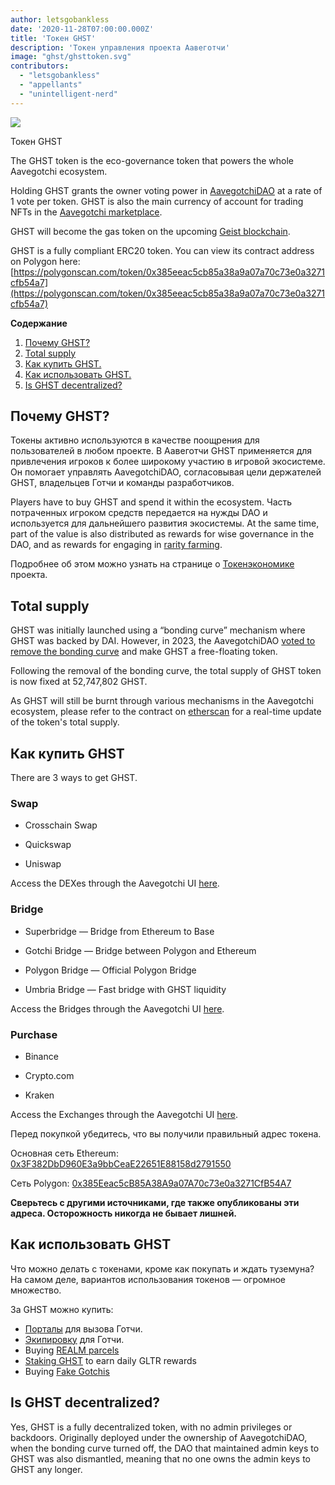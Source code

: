 ```yaml
---
author: letsgobankless
date: '2020-11-28T07:00:00.000Z'
title: 'Токен GHST'
description: 'Токен управления проекта Аавеготчи'
image: "ghst/ghsttoken.svg"
contributors:
  - "letsgobankless"
  - "appellants"
  - "unintelligent-nerd"
---
```


<div class="headerImageContainer">
<img class="headerImage" src="/ghst/ghst.gif">
<p class="headerImageText">Токен GHST</p>
</div>

The GHST token is the eco-governance token that powers the whole Aavegotchi ecosystem.

Holding GHST grants the owner voting power in [AavegotchiDAO](/dao) at a rate of 1 vote per token. GHST is also the main currency of account for trading NFTs in the [Aavegotchi marketplace](/marketplace).

GHST will become the gas token on the upcoming [Geist blockchain](/geist).

GHST is a fully compliant ERC20 token. You can view its contract address on Polygon here: [https://polygonscan.com/token/0x385eeac5cb85a38a9a07a70c73e0a3271cfb54a7](https://polygonscan.com/token/0x385eeac5cb85a38a9a07a70c73e0a3271cfb54a7)

<div class="contentsBox">

**Содержание**

<ol>
<li><a href=#why-ghst>Почему GHST?</a></li>
<li><a href=#total-supply>Total supply</a></li>
<li><a href=#buying-ghst>Как купить GHST.</a></li>
<li><a href=#using-ghst>Как использовать GHST.</a></li>
<li><a href=#is-ghst-decentralized->Is GHST decentralized?</a></li>
</ol>

</div>

## Почему GHST?
Токены активно используются в качестве поощрения для пользователей в любом проекте. В Аавеготчи GHST применяется для привлечения игроков к более широкому участию в игровой экосистеме. Он помогает управлять AavegotchiDAO, согласовывая цели держателей GHST, владельцев Готчи и команды разработчиков.

Players have to buy GHST and spend it within the ecosystem. Часть потраченных игроком средств передается на нужды DAO и используется для дальнейшего развития экосистемы. At the same time, part of the value is also distributed as rewards for wise governance in the DAO, and as rewards for engaging in [rarity farming](/rarity-farming).

Подробнее об этом можно узнать на странице о  [Токенэкономике](/tokenomics) проекта.

## Total supply

GHST was initially launched using a “bonding curve” mechanism where GHST was backed by DAI. However, in 2023, the AavegotchiDAO [voted to remove the bonding curve](/aavegotchi-improvement-proposals-2023#close-the-ghst-bonding-curve) and make GHST a free-floating token.

Following the removal of the bonding curve, the total supply of GHST token is now fixed at 52,747,802 GHST.

As GHST will still be burnt through various mechanisms in the Aavegotchi ecosystem, please refer to the contract on [etherscan](https://etherscan.io/token/0x3F382DbD960E3a9bbCeaE22651E88158d2791550) for a real-time update of the token's total supply.

## Как купить GHST

There are 3 ways to get GHST.

### Swap

* Crosschain Swap

* Quickswap

* Uniswap

Access the DEXes through the Aavegotchi UI [here](https://dapp.aavegotchi.com/get-tokens?p=swap).

### Bridge

* Superbridge — Bridge from Ethereum to Base

* Gotchi Bridge — Bridge between Polygon and Ethereum

* Polygon Bridge — Official Polygon Bridge

* Umbria Bridge — Fast bridge with GHST liquidity

Access the Bridges through the Aavegotchi UI [here](https://dapp.aavegotchi.com/get-tokens?p=bridge).

### Purchase

* Binance

* Crypto.com

* Kraken

Access the Exchanges through the Aavegotchi UI [here](https://dapp.aavegotchi.com/get-tokens?p=purchase).

Перед покупкой убедитесь, что вы получили правильный адрес токена.

Основная сеть Ethereum: [0x3F382DbD960E3a9bbCeaE22651E88158d2791550](https://etherscan.io/token/0x3F382DbD960E3a9bbCeaE22651E88158d2791550)

Сеть Polygon: [0x385Eeac5cB85A38A9a07A70c73e0a3271CfB54A7](https://explorer-mainnet.maticvigil.com/address/0x385Eeac5cB85A38A9a07A70c73e0a3271CfB54A7/transactions)

**Сверьтесь с другими источниками, где также опубликованы эти адреса. Осторожность никогда не бывает лишней.**

## Как использовать GHST
Что можно делать с токенами, кроме как покупать и ждать туземуна? На самом деле, вариантов использования токенов — огромное множество.

За GHST можно купить:

* [Порталы](/portals) для вызова Готчи.
* [Экипировку](/wearables) для Готчи.
* Buying [REALM parcels](/gotchiverse)
* [Staking GHST](/staking) to earn daily GLTR rewards
* Buying [Fake Gotchis](https://www.fakegotchis.com/)

## Is GHST decentralized?

Yes, GHST is a fully decentralized token, with no admin privileges or backdoors. Originally deployed under the ownership of AavegotchiDAO, when the bonding curve turned off, the DAO that maintained admin keys to GHST was also dismantled, meaning that no one owns the admin keys to GHST any longer. 




